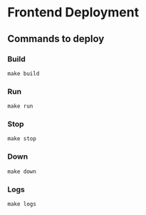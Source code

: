 # Frontend Deployment


## Commands to deploy

### Build
`make build`

### Run
`make run`

### Stop
`make stop`

### Down
`make down`

### Logs
`make logs`
